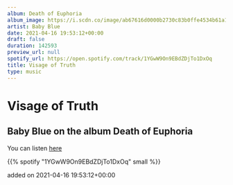 ```yaml
---
album: Death of Euphoria
album_image: https://i.scdn.co/image/ab67616d0000b2730c83b0ffe4534b61a1d68545
artist: Baby Blue
date: 2021-04-16 19:53:12+00:00
draft: false
duration: 142593
preview_url: null
spotify_url: https://open.spotify.com/track/1YGwW9On9EBdZDjTo1DxOq
title: Visage of Truth
type: music
---
```



# Visage of Truth

## Baby Blue on the album Death of Euphoria

You can listen [here](https://open.spotify.com/track/1YGwW9On9EBdZDjTo1DxOq)

{{% spotify "1YGwW9On9EBdZDjTo1DxOq" small %}}

added on 2021-04-16 19:53:12+00:00